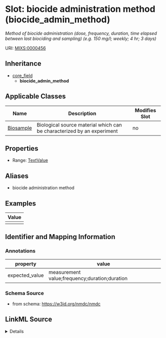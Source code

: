 # Slot: biocide administration method (biocide_admin_method)


_Method of biocide administration (dose, frequency, duration, time elapsed between last biociding and sampling) (e.g. 150 mg/l; weekly; 4 hr; 3 days)_



URI: [MIXS:0000456](https://w3id.org/mixs/0000456)




## Inheritance

* [core_field](core_field.md)
    * **biocide_admin_method**





## Applicable Classes

| Name | Description | Modifies Slot |
| --- | --- | --- |
[Biosample](Biosample.md) | Biological source material which can be characterized by an experiment |  no  |







## Properties

* Range: [TextValue](TextValue.md)



## Aliases


* biocide administration method




## Examples

| Value |
| --- |
|  |

## Identifier and Mapping Information





### Annotations

| property | value |
| --- | --- |
| expected_value | measurement value;frequency;duration;duration || preferred_unit | milligram per liter || occurrence | 1 |



### Schema Source


* from schema: https://w3id.org/nmdc/nmdc




## LinkML Source

<details>
```yaml
name: biocide_admin_method
annotations:
  expected_value:
    tag: expected_value
    value: measurement value;frequency;duration;duration
  preferred_unit:
    tag: preferred_unit
    value: milligram per liter
  occurrence:
    tag: occurrence
    value: '1'
description: Method of biocide administration (dose, frequency, duration, time elapsed
  between last biociding and sampling) (e.g. 150 mg/l; weekly; 4 hr; 3 days)
title: biocide administration method
examples:
- value: ''
from_schema: https://w3id.org/nmdc/nmdc
aliases:
- biocide administration method
rank: 1000
is_a: core field
string_serialization: '{float} {unit};{Rn/start_time/end_time/duration};{duration}'
slot_uri: MIXS:0000456
multivalued: false
alias: biocide_admin_method
domain_of:
- Biosample
range: TextValue

```
</details>